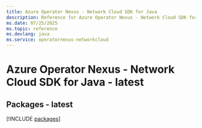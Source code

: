 ```yaml
---
title: Azure Operator Nexus - Network Cloud SDK for Java
description: Reference for Azure Operator Nexus - Network Cloud SDK for Java
ms.date: 07/25/2025
ms.topic: reference
ms.devlang: java
ms.service: operatornexus-networkcloud
---
```

# Azure Operator Nexus - Network Cloud SDK for Java - latest
## Packages - latest
[!INCLUDE [packages](operator-nexus---network-cloud-index.md)]